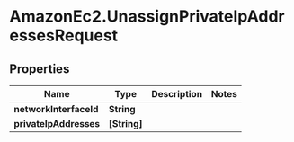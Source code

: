 # AmazonEc2.UnassignPrivateIpAddressesRequest

## Properties

Name | Type | Description | Notes
------------ | ------------- | ------------- | -------------
**networkInterfaceId** | **String** |  | 
**privateIpAddresses** | **[String]** |  | 


